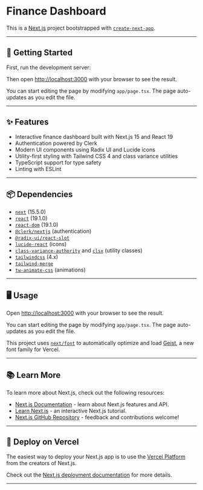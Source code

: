 # Finance Dashboard

This is a [Next.js](https://nextjs.org) project bootstrapped with [`create-next-app`](https://nextjs.org/docs/app/api-reference/cli/create-next-app).

---

## 🚀 Getting Started

First, run the development server:

Then open [http://localhost:3000](http://localhost:3000) with your browser to see the result.

You can start editing the page by modifying `app/page.tsx`. The page auto-updates as you edit the file.

---

## ✨ Features

- Interactive finance dashboard built with Next.js 15 and React 19
- Authentication powered by Clerk
- Modern UI components using Radix UI and Lucide icons
- Utility-first styling with Tailwind CSS 4 and class variance utilities
- TypeScript support for type safety
- Linting with ESLint

---

## 📦 Dependencies

- [`next`](https://nextjs.org/) (15.5.0)
- [`react`](https://react.dev/) (19.1.0)
- [`react-dom`](https://react.dev/) (19.1.0)
- [`@clerk/nextjs`](https://clerk.com/docs/nextjs) (authentication)
- [`@radix-ui/react-slot`](https://www.radix-ui.com/primitives/docs/components/slot)
- [`lucide-react`](https://lucide.dev/) (icons)
- [`class-variance-authority`](https://cva.style/) and [`clsx`](https://github.com/lukeed/clsx) (utility classes)
- [`tailwindcss`](https://tailwindcss.com/) (4.x)
- [`tailwind-merge`](https://github.com/dcastil/tailwind-merge)
- [`tw-animate-css`](https://github.com/justinmahar/tw-animate-css) (animations)

---

## 🖥️ Usage

Open [http://localhost:3000](http://localhost:3000) with your browser to see the result.

You can start editing the page by modifying `app/page.tsx`. The page auto-updates as you edit the file.

This project uses [`next/font`](https://nextjs.org/docs/app/building-your-application/optimizing/fonts) to automatically optimize and load [Geist](https://vercel.com/font), a new font family for Vercel.

---

## 📚 Learn More

To learn more about Next.js, check out the following resources:

- [Next.js Documentation](https://nextjs.org/docs) - learn about Next.js features and API.
- [Learn Next.js](https://nextjs.org/learn) - an interactive Next.js tutorial.
- [Next.js GitHub Repository](https://github.com/vercel/next.js) - feedback and contributions welcome!

---

## 🚀 Deploy on Vercel

The easiest way to deploy your Next.js app is to use the [Vercel Platform](https://vercel.com/new?utm_medium=default-template&filter=next.js&utm_source=create-next-app&utm_campaign=create-next-app-readme) from the creators of Next.js.

Check out the [Next.js deployment documentation](https://nextjs.org/docs/app/building-your-application/deploying) for more details.

---
